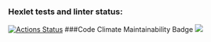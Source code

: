 ### Hexlet tests and linter status:
[![Actions Status](https://github.com/burko-ra/php-project-lvl1/workflows/hexlet-check/badge.svg)](https://github.com/burko-ra/php-project-lvl1/actions)
###Code Climate Maintainability Badge
<a href="https://codeclimate.com/github/burko-ra/php-project-lvl1/maintainability"><img src="https://api.codeclimate.com/v1/badges/b52048213368cc1e3116/maintainability" /></a>
